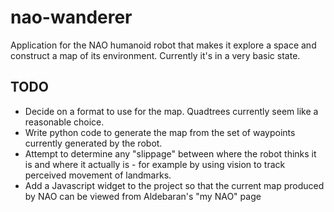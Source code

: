 nao-wanderer
============

Application for the NAO humanoid robot that makes it explore a space and
construct a map of its environment. Currently it's in a very basic state.

TODO
----
* Decide on a format to use for the map. Quadtrees currently seem like a
reasonable choice.
* Write python code to generate the map from the set of waypoints currently
generated by the robot.
* Attempt to determine any "slippage" between where the robot thinks it is
and where it actually is - for example by using vision to track perceived
movement of landmarks.
* Add a Javascript widget to the project so that the current map produced
by NAO can be viewed from Aldebaran's "my NAO" page
